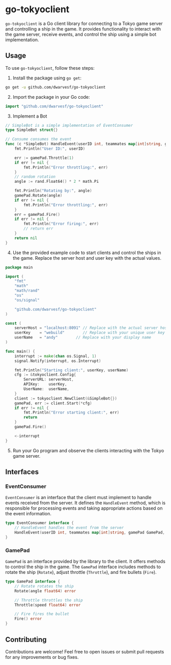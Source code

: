 # go-tokyoclient

`go-tokyoclient` is a Go client library for connecting to a Tokyo game server and controlling a ship in the game. It provides functionality to interact with the game server, receive events, and control the ship using a simple bot implementation.

## Usage

To use `go-tokyoclient`, follow these steps:

1. Install the package using `go get`:
```sh
go get -u github.com/dwarvesf/go-tokyoclient
```

2. Import the package in your Go code:
```go
import "github.com/dwarvesf/go-tokyoclient"
```

3. Implement a Bot
```go
// SimpleBot is a simple implementation of EventConsumer
type SimpleBot struct{}

// Consume consumes the event
func (c *SimpleBot) HandleEvent(userID int, teammates map[int]string, gamePad tokyoclient.GamePad, state tokyoclient.GameState) error {
	fmt.Println("User ID:", userID)

	err := gamePad.Throttle(1)
	if err != nil {
		fmt.Println("Error throttling:", err)
	}
	// random rotation
	angle := rand.Float64() * 2 * math.Pi

	fmt.Println("Rotating by:", angle)
	gamePad.Rotate(angle)
	if err != nil {
		fmt.Println("Error throttling:", err)
	}
	err = gamePad.Fire()
	if err != nil {
		fmt.Println("Error firing:", err)
		// return err
	}
	return nil
}
```

4. Use the provided example code to start clients and control the ships in the game. Replace the server host and user key with the actual values.

```go
package main

import (
	"fmt"
	"math"
	"math/rand"
	"os"
	"os/signal"

	"github.com/dwarvesf/go-tokyoclient"
)

const (
	serverHost = "localhost:8091" // Replace with the actual server host
	userKey    = "webuild"        // Replace with your unique user key
	userName   = "andy"        // Replace with your display name
)

func main() {
	interrupt := make(chan os.Signal, 1)
	signal.Notify(interrupt, os.Interrupt)

	fmt.Println("Starting client:", userKey, userName)
	cfg := &tokyoclient.Config{
		ServerURL: serverHost,
		APIKey:    userKey,
		UserName:  userName,
	}
	client := tokyoclient.NewClient(&SimpleBot{})
	gamePad, err := client.Start(*cfg)
	if err != nil {
		fmt.Println("Error starting client:", err)
		return
	}
	gamePad.Fire()

	<-interrupt
}
```

5. Run your Go program and observe the clients interacting with the Tokyo game server.

## Interfaces

### EventConsumer

`EventConsumer` is an interface that the client must implement to handle events received from the server. It defines the `HandleEvent` method, which is responsible for processing events and taking appropriate actions based on the event information.

```go
type EventConsumer interface {
	// HandleEvent handles the event from the server
	HandleEvent(userID int, teammates map[int]string, gamePad GamePad, state GameState) error
}
```

### GamePad

`GamePad` is an interface provided by the library to the client. It offers methods to control the ship in the game. The `GamePad` interface includes methods to rotate the ship (`Rotate`), adjust throttle (`Throttle`), and fire bullets (`Fire`).

```go
type GamePad interface {
	// Rotate rotates the ship
	Rotate(angle float64) error

	// Throttle throttles the ship
	Throttle(speed float64) error

	// Fire fires the bullet
	Fire() error
}
```

## Contributing

Contributions are welcome! Feel free to open issues or submit pull requests for any improvements or bug fixes.
